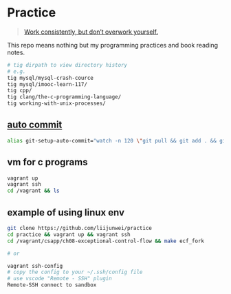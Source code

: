 # Practice

> [Work consistently, but don’t overwork yourself.](http://blog.thefirehoseproject.com/posts/learn-to-code-and-be-self-reliant/)

This repo means nothing but my programming practices and book reading notes.

```bash
# tig dirpath to view directory history
# e.g.
tig mysql/mysql-crash-cource
tig mysql/imooc-learn-117/
tig cpp/
tig clang/the-c-programming-language/
tig working-with-unix-processes/
```

## [auto commit](https://github.com/liijunwei/omz-git/blob/4c85c101e11ef9fd660f4378c8f51ca60b26fbdc/aliases.sh#L19)

```bash
alias git-setup-auto-commit="watch -n 120 \"git pull && git add . && git commit -m 'Commit automatically by watch.'\""
```

## vm for c programs

```bash
vagrant up
vagrant ssh
cd /vagrant && ls
```

## example of using linux env

```bash
git clone https://github.com/liijunwei/practice
cd practice && vagrant up && vagrant ssh
cd /vagrant/csapp/ch08-exceptional-control-flow && make ecf_fork

# or

vagrant ssh-config
# copy the config to your ~/.ssh/config file
# use vscode "Remote - SSH" plugin
Remote-SSH connect to sandbox
```
